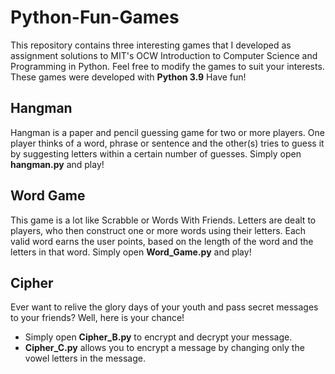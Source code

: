 # Python-Fun-Games
This repository contains three interesting games that I developed as assignment solutions to MIT's OCW Introduction to Computer Science and Programming in Python. Feel free to modify the games to suit your interests. These games were developed with **Python 3.9** Have fun!

## Hangman
Hangman is a paper and pencil guessing game for two or more players. One player thinks of a word, phrase or sentence and the other(s) tries to guess it by suggesting letters within a certain number of guesses. Simply open **hangman.py** and play!

## Word Game
This game is a lot like Scrabble or Words With Friends. Letters are dealt to players, who then construct one or more words using their letters. Each valid word earns the user points, based on the length of the word and the letters in that word. Simply open **Word_Game.py** and play! 

## Cipher
Ever want to relive the glory days of your youth and pass secret messages to your friends? Well, here is your chance!
* Simply open **Cipher_B.py** to encrypt and decrypt your message.
* **Cipher_C.py** allows you to encrypt a message by changing only the vowel letters in the message.
